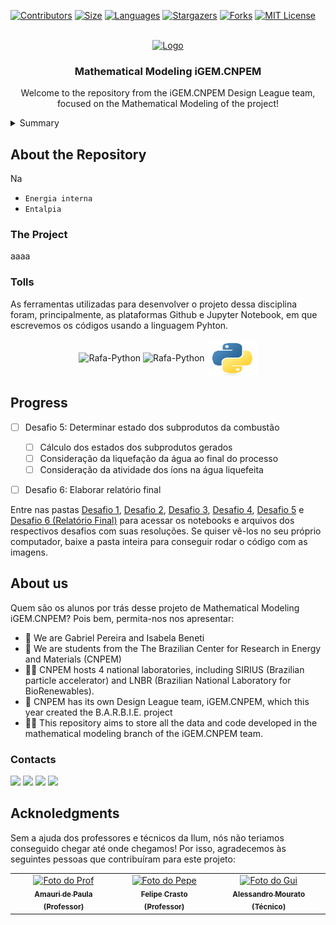 
<!-- PROJECT SHIELDS -->
<!--
*** I'm using markdown "reference style" links for readability.
*** Reference links are enclosed in brackets [ ] instead of parentheses ( ).
*** See the bottom of this document for the declaration of the reference variables
*** for contributors-url, forks-url, etc. This is an optional, concise syntax you may use.
*** https://www.markdownguide.org/basic-syntax/#reference-style-links
-->
[![Contributors][contributors-shield]][contributors-url]
[![Size][size-shield]][size-url]
[![Languages][languages-shield]][languages-url]
[![Stargazers][stars-shield]][stars-url]
[![Forks][forks-shield]][forks-url]
[![MIT License][license-shield]][license-url]

  

<!-- LOGO -->
<br />

<div align="center">
  <a href="![neural](https://user-images.githubusercontent.com/106626661/225796535-51b41213-8397-435d-ab94-dc64551a2da1.gif)">
    <img src="https://github.com/benetao/Mathematical_Modeling_iGEM.CNPEM/assets/106626661/7dfa2730-e4a1-4e2f-a7a9-8c4e7cded984" alt="Logo" width="220" height="220">
  </a>

  <h3 align="center">Mathematical Modeling iGEM.CNPEM</h3>

  <p align="center">
    Welcome to the repository from the iGEM.CNPEM Design League team, focused on the Mathematical Modeling of the project!   
  </p>
</div>



<!-- Sumário -->
<details>
  <summary>Summary</summary>
  <ol>
    <li>
      <a href="#sobre">About the Repository</a>
      <ul>
        <li><a href="#projeto">The Project</a></li>
       </ul>
      <ul>
        <li><a href="#ferramentas">Tools</a></li>
      </ul>
    </li>
    <li><a href="#progresso">Progress</a></li>
    <li>
      <a href="#isa">About us</a>
      <ul>
        <li><a href="#contato">Contact</a></li>
      </ul>
    </li>
    <li><a href="#acknowledgments">Acknoledgments</a></li>
  </ol>
</details>



<!-- Sobre a Disciplina e o Projeto -->
## About the Repository <a name="sobre"></a>

Na
* `Energia interna` 
* `Entalpia`
  

### The Project <a name= "projeto"></a>

aaaa
### Tolls <a name="ferramentas"></a>

As ferramentas utilizadas para desenvolver o projeto dessa disciplina foram, principalmente, as plataformas Github e Jupyter Notebook, em que escrevemos os códigos usando a  linguagem Pyhton.
</div>
<div align="center">
<img align="center" alt="Rafa-Python" height="60" width="60" src= https://user-images.githubusercontent.com/106626661/225802391-d24ac038-78b1-4b2d-8720-f5f9fb4dac9a.png>
 <img align="center" alt="Rafa-Python" height="70" width="70" src= https://user-images.githubusercontent.com/106626661/225802823-3edf4493-8191-433f-9152-7e73b941aadb.png>
 <img align="center" alt="Rafa-Python" height="60" width="80" src="https://raw.githubusercontent.com/devicons/devicon/master/icons/python/python-original.svg">
 
</div>





<!-- Progresso -->
## Progress <a name="progresso"></a>

- [ ] Desafio 5: Determinar estado dos subprodutos da combustão
    - [ ] Cálculo dos estados dos subprodutos gerados
    - [ ] Consideração da liquefação da água ao final do processo
    - [ ] Consideração da atividade dos íons na água liquefeita
   
- [ ] Desafio 6: Elaborar relatório final
   

Entre nas pastas [Desafio 1](https://github.com/benetao/Mathematical_Modeling_iGEM.CNPEM/tree/main/Desafio%201), [Desafio 2](https://github.com/benetao/Mathematical_Modeling_iGEM.CNPEM/tree/main/Desafio%202), [Desafio 3](https://github.com/benetao/Mathematical_Modeling_iGEM.CNPEM/tree/main/Desafio%203), [Desafio 4](https://github.com/benetao/Mathematical_Modeling_iGEM.CNPEM/tree/main/Desafio%204), [Desafio 5](https://github.com/benetao/Mathematical_Modeling_iGEM.CNPEM/tree/main/Desafio%205) e [Desafio 6 (Relatório Final)](https://github.com/benetao/Mathematical_Modeling_iGEM.CNPEM/tree/main/Desafio%206%20(Relat%C3%B3rio%20Final)) para acessar os notebooks e arquivos dos respectivos desafios com suas resoluções. Se quiser vê-los no seu próprio computador, baixe a pasta inteira para conseguir rodar o código com as imagens.
<!-- Sobre mim -->
## About us

Quem são os alunos por trás desse projeto de Mathematical Modeling iGEM.CNPEM? Pois bem, permita-nos nos apresentar:

- 👋 We are Gabriel Pereira and Isabela Beneti
- 📕 We are students from the The Brazilian Center for Research in Energy and Materials (CNPEM)
- 👨‍🔬 CNPEM hosts 4 national laboratories, including SIRIUS (Brazilian particle accelerator) and LNBR (Brazilian National Laboratory for BioRenewables).
- 💖 CNPEM has its own Design League team, iGEM.CNPEM, which this year created the B.A.R.B.I.E. project
- 👩‍💻 This repository aims to store all the data and code developed in the mathematical modeling branch of the iGEM.CNPEM team.

<!-- CONTATO -->
### Contacts <a name="contato"></a>
 
<div>
  <a href="https://instagram.com/isa.beneti" target="_blank"><img src="https://img.shields.io/badge/-Instagram-%23E4405F?style=for-the-badge&logo=instagram&logoColor=white" target="_blank"></a>
  <a href = "mailto:isabela220039@ilum.cnpem.br"><img src="https://img.shields.io/badge/-Gmail-%23333?style=for-the-badge&logo=gmail&logoColor=white" target="_blank"></a>
  <a href="https://www.linkedin.com/in/isabela-bento-beneti-044183236" target="_blank"><img src="https://img.shields.io/badge/-LinkedIn-%230077B5?style=for-the-badge&logo=linkedin&logoColor=white" target="_blank"></a> 
  <a href="https://www.youtube.com/channel/UCvf7m3bDwbFaezDbe_Igg_w" target="_blank"><img src="https://img.shields.io/badge/YouTube-FF0000?style=for-the-badge&logo=youtube&logoColor=white" target="_blank"></a>
 



<!-- ACKNOWLEDGMENTS -->
## Acknoledgments <a name="acknowledgments"></a>

Sem a ajuda dos professores e técnicos da Ilum, nós não teriamos conseguido chegar até onde chegamos! Por isso, agradecemos às seguintes pessoas que contribuíram para este projeto:

<table>
  <tr>
    <td align="center">
      <a href="#">
        <img src="https://user-images.githubusercontent.com/106626661/226685894-701a7c74-396c-4a82-9920-7488b3095fb7.png" width="100px;" alt="Foto do Prof"/><br>
        <sub>
          <b>Amauri de Paula (Professor)</b>
        </sub>
      </a>
    </td>
    <td align="center">
      <a href="#">
        <img src="https://user-images.githubusercontent.com/106626661/226698669-e1b3521b-5f37-4d02-85a4-8a71cfcd694d.png" width="100px;" alt="Foto do Pepe"/><br>
        <sub>
          <b>Felipe Crasto (Professor)</b>
        </sub>
      </a>
    </td>
    <td align="center">
      <a href="#">
        <img src="https://user-images.githubusercontent.com/106626661/226698185-db45afae-5bb1-4f08-aef7-6161738d9c5e.png" width="100px;" alt="Foto do Gui"/><br>
        <sub>
          <b>Alessandro Mourato (Técnico)</b>
        </sub>
      </a>
    </td>
  </tr>
</table>
</div>
<div style="display: inline_block"><br>
 

<!-- MARKDOWN LINKS & IMAGES -->
<!-- https://www.markdownguide.org/basic-syntax/#reference-style-links -->
[contributors-shield]: https://img.shields.io/github/contributors/benetao/Mathematical_Modeling_iGEM.CNPEM.svg?style=for-the-badge
[contributors-url]: https://github.com/benetao/Mathematical_Modeling_iGEM.CNPEM/graphs/contributors
[forks-shield]: https://img.shields.io/github/forks/benetao/Mathematical_Modeling_iGEM.CNPEM.svg?style=for-the-badge
[forks-url]: https://github.com/benetao/Mathematical_Modeling_iGEM.CNPEM/network/members
[stars-shield]: https://img.shields.io/github/stars/benetao/Mathematical_Modeling_iGEM.CNPEM.svg?style=for-the-badge
[stars-url]: https://github.com/benetao/Mathematical_Modeling_iGEM.CNPEM/stargazers
[issues-shield]: https://img.shields.io/github/issues/benetao/Mathematical_Modeling_iGEM.CNPEM.svg?style=for-the-badge
[issues-url]: https://github.com/benetao/Mathematical_Modeling_iGEM.CNPEM/issues
[license-shield]: https://img.shields.io/github/license/benetao/Mathematical_Modeling_iGEM.CNPEM.svg?style=for-the-badge
[license-url]: https://github.com/benetao/Mathematical_Modeling_iGEM.CNPEM/blob/master/LICENSE.txt
[size-shield]: https://img.shields.io/github/repo-size/benetao/Mathematical_Modeling_iGEM.CNPEM.svg?style=for-the-badge
[size-url]: https://github.com/benetao/Mathematical_Modeling_iGEM.CNPEM/repo-size
[languages-shield]: https://img.shields.io/github/languages/count/benetao/Mathematical_Modeling_iGEM.CNPEM.svg?style=for-the-badge
[languages-url]: https://github.com/benetao/Mathematical_Modeling_iGEM.CNPEM//languages/count

[linkedin-shield]: https://img.shields.io/badge/-LinkedIn-black.svg?style=for-the-badge&logo=linkedin&colorB=555
[linkedin-url]: https://www.linkedin.com/in/isabela-bento-beneti-044183236/
[product-screenshot]: images/screenshot.png
[Next.js]:  <img src="https://user-images.githubusercontent.com/106626661/225801328-741dd00d-8359-40ee-8d73-df715a5813f6.png" alt="Logo" width="80" height="30">
[Next-url]: https://nextjs.org/
[React.js]: https://img.shields.io/badge/React-20232A?style=for-the-badge&logo=react&logoColor=61DAFB
[React-url]: https://reactjs.org/
[Vue.js]: https://img.shields.io/badge/Vue.js-35495E?style=for-the-badge&logo=vuedotjs&logoColor=4FC08D
[Vue-url]: https://vuejs.org/
[Angular.io]: https://img.shields.io/badge/Angular-DD0031?style=for-the-badge&logo=angular&logoColor=white
[Angular-url]: https://angular.io/
[Svelte.dev]: https://img.shields.io/badge/Svelte-4A4A55?style=for-the-badge&logo=svelte&logoColor=FF3E00
[Svelte-url]: https://svelte.dev/
[Laravel.com]: https://img.shields.io/badge/Laravel-FF2D20?style=for-the-badge&logo=laravel&logoColor=white
[Laravel-url]: https://laravel.com
[Bootstrap.com]: https://img.shields.io/badge/Bootstrap-563D7C?style=for-the-badge&logo=bootstrap&logoColor=white
[Bootstrap-url]: https://getbootstrap.com
[JQuery.com]: https://img.shields.io/badge/jQuery-0769AD?style=for-the-badge&logo=jquery&logoColor=white
[JQuery-url]: https://jquery.com 
[ilum-shield]:"https://user-images.githubusercontent.com/106626661/193426698-dea48fae-20be-423c-8680-41c50c6aa247.png"
